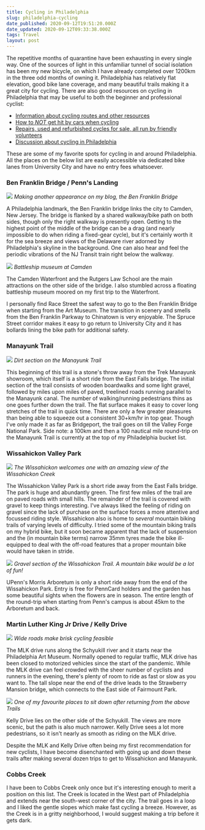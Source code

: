 ```yaml
---
title: Cycling in Philadelphia
slug: philadelphia-cycling
date_published: 2020-09-12T19:51:20.000Z
date_updated: 2020-09-12T09:33:38.000Z
tags: Travel
layout: post
---
```


The repetitive months of quarantine have been exhausting in every single way. One of the sources of light in this unfamiliar tunnel of social isolation has been my new bicycle, on which I have already completed over 1200km in the three odd months of owning it. Philadelphia has relatively flat elevation, good bike lane coverage, and many beautiful trails making it a great city for cycling. There are also good resources on cycling in Philadelphia that may be useful to both the beginner and professional cyclist:

* [Information about cycling routes and other resources](https://bicyclecoalition.org/)
* [How to *NOT* get hit by cars when cycling](https://bicyclesafe.com/)
* [Repairs, used and refurbished cycles for sale, all run by friendly volunteers](https://neighborhoodbikeworks.org/)
* [Discussion about cycling in Philadelphia](https://old.reddit.com/r/phillycycling/)

These are some of my favorite spots for cycling in and around Philadelphia. All the places on the below list are easily accessible via dedicated bike lanes from University City and have no entry fees whatsoever. 

### Ben Franklin Bridge / Penn's Landing


![](/content/images/2020/cycling/cycle1.jpg)
*Making another appearance on my blog, the Ben Franklin Bridge*

A Philadelphia landmark, the Ben Franklin bridge links the city to Camden, New Jersey. The bridge is flanked by a shared walkway/bike path on both sides, though only the right walkway is presently open. Getting to the highest point of the middle of the bridge can be a drag (and nearly impossible to do when riding a fixed-gear cycle), but it's certainly worth it for the sea breeze and views of the Delaware river adorned by Philadelphia's skyline in the background. One can also hear and feel the periodic vibrations of the NJ Transit train right below the walkway.

![](/content/images/2020/cycling/cycle4.jpg)
*Battleship museum at Camden*

The Camden Waterfront and the Rutgers Law School are the main attractions on the other side of the bridge. I also stumbled across a floating battleship museum moored on my first trip to the Waterfront.

I personally find Race Street the safest way to go to the Ben Franklin Bridge when starting from the Art Museum. The transition in scenery and smells from the Ben Franklin Parkway to Chinatown is very enjoyable. The Spruce Street corridor makes it easy to go return to University City and it has bollards lining the bike path for additional safety.

### Manayunk Trail


![](/content/images/2020/cycling/IMG_0503.JPG)
*Dirt section on the Manayunk Trail*

This beginning of this trail is a stone's throw away from the Trek Manayunk showroom, which itself is a short ride from the East Falls bridge. The initial section of the trail consists of wooden boardwalks and some light gravel, followed by miles upon miles of paved, treelined roads running parallel to the Manayunk canal. The number of walking/running pedestrians thins as one goes further down the trail. The flat surface makes it easy to cover long stretches of the trail in quick time. There are only a few greater pleasures than being able to squeeze out a consistent 30+km/hr in top gear. Though I've only made it as far as Bridgeport, the trail goes on till the Valley Forge National Park. Side note: a 100km and then a 100 nautical mile round-trip on the Manayunk Trail is currently at the top of my Philadelphia bucket list.

### Wissahickon Valley Park


![](/content/images/2020/cycling/cycle67.jpg)
*The Wissahickon welcomes one with an amazing view of the Wissahickon Creek*

The Wissahickon Valley Park is a short ride away from the East Falls bridge. The park is huge and abundantly green. The first few miles of the trail are on paved roads with small hills. The remainder of the trail is covered with gravel to keep things interesting. I've always liked the feeling of riding on gravel since the lack of purchase on the surface forces a more attentive and focussed riding style. Wissahickon also is home to *several* mountain biking trails of varying levels of difficulty. I tried some of the mountain biking trails on my hybrid bike, but it soon became apparent that the lack of suspension and the (in mountain bike terms) narrow 35mm tyres made the bike ill-equipped to deal with the off-road features that a proper mountain bike would have taken in stride.

![](/content/images/2020/cycling/IMG_0401.JPG)
*Gravel section of the Wissahickon Trail. A mountain bike would be a lot of fun!*

UPenn's Morris Arboretum is only a short ride away from the end of the Wissahickon Park. Entry is free for PennCard holders and the garden has some beautiful sights when the flowers are in season. The entire length of the round-trip when starting from Penn's campus is about 45km to the Arboretum and back.

### Martin Luther King Jr Drive / Kelly Drive


![](/content/images/2020/cycling/cycle52.jpg)
*Wide roads make brisk cycling feasible*

The MLK drive runs along the Schyukill river and it starts near the Philadelphia Art Museum. Normally opened to regular traffic, MLK drive has been closed to motorized vehicles since the start of the pandemic. While the MLK drive can feel crowded with the sheer number of cyclists and runners in the evening, there's plenty of room to ride as fast or slow as you want to. The tall slope near the end of the drive leads to the Strawberry Mansion bridge, which connects to the East side of Fairmount Park.

![](/content/images/2020/cycling/cycle43.jpg)
*One of my favourite places to sit down after returning from the above Trails*

Kelly Drive lies on the other side of the Schyukill. The views are more scenic, but the path is also much narrower. Kelly Drive sees a lot more pedestrians, so it isn't nearly as smooth as riding on the MLK drive.

Despite the MLK and Kelly Drive often being my first recommendation for new cyclists, I have become disenchanted with going up and down these trails after making several dozen trips to get to Wissahickon and Manayunk.

### Cobbs Creek

I have been to Cobbs Creek only once but it's interesting enough to merit a position on this list. The Creek is located in the West part of Philadelphia and extends near the south-west corner of the city. The trail goes in a loop and I liked the gentle slopes which make fast cycling a breeze. However, as the Creek is in a gritty neighborhood, I would suggest making a trip before it gets dark.